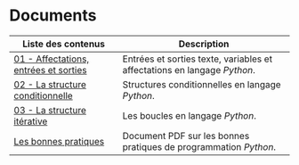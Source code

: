 # Documents

| Liste des contenus                              | Description                         |
| ----------------------------------------------- | ----------------------------------- |
| [01 - Affectations, entrées et sorties](fichiers/python_affectation_entrees_sorties.odt) | Entrées et sorties texte, variables et affectations en langage *Python*. |
| [02 - La structure conditionnelle](fichiers/python_structure_conditionnelle.odt) | Structures conditionnelles en langage *Python*. |
| [03 - La structure itérative](fichiers/python_structure_itérative.odt) | Les boucles en langage *Python*. |
| [Les bonnes pratiques](fichiers/bonnes_pratiques_Python.pdf) | Document PDF sur les bonnes pratiques de programmation *Python*. |